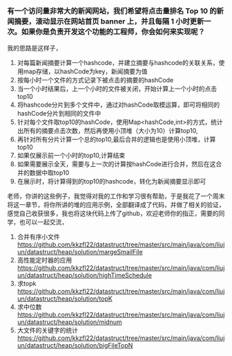 ### 有一个访问量非常大的新闻网站，我们希望将点击量排名 Top 10 的新闻摘要，滚动显示在网站首页 banner 上，并且每隔 1 小时更新一次。如果你是负责开发这个功能的工程师，你会如何来实现呢？

我的思路是这样子，
1. 对每篇新闻摘要计算一个hashcode，并建立摘要与hashcode的关联关系，使用map存储，以hashCode为key，新闻摘要为值
2. 按每小时一个文件的方式记录下被点击的摘要的hashCode
3. 当一个小时结果后，上一个小时的文件被关闭，开始计算上一个小时的点击top10
4. 将hashcode分片到多个文件中，通过对hashCode取模运算，即可将相同的hashCode分片到相同的文件中
5. 针对每个文件取top10的hashCode，使用Map<hashCode,int>的方式，统计出所有的摘要点击次数，然后再使用小顶堆（大小为10）计算top10,
6. 再针对所有分片计算一个总的top10,最后合并的逻辑也是使用小顶堆，计算top10
7. 如果仅展示前一个小时的top10,计算结束
8. 如果需要展示全天，需要与上一次的计算按hashCode进行合并，然后在这合并的数据中取top10
9. 在展示时，将计算得到的top10的hashcode，转化为新闻摘要显示即可

老师，你讲的这些例子，我觉得对我的工作和学习很有帮助，于是我花了一个周末将这一章节，将你所讲的堆的应用示例，全部翻译成了代码，并做了相关的验证，感觉自己收获很多，我也将这块代码上传了github，欢迎老师你的指正，需要的同学，也可以一起交流，

1. 合并有序小文件
https://github.com/kkzfl22/datastruct/tree/master/src/main/java/com/liujun/datastruct/heap/solution/margeSmailFile
2. 高性能定时器的应用
https://github.com/kkzfl22/datastruct/tree/master/src/main/java/com/liujun/datastruct/heap/solution/highTimeSchedule
3. 求topk
https://github.com/kkzfl22/datastruct/tree/master/src/main/java/com/liujun/datastruct/heap/solution/topK
4. 求中位数
https://github.com/kkzfl22/datastruct/tree/master/src/main/java/com/liujun/datastruct/heap/solution/midnum
5. 大文件的关键字的统计
https://github.com/kkzfl22/datastruct/tree/master/src/main/java/com/liujun/datastruct/heap/solution/bigFileTopN